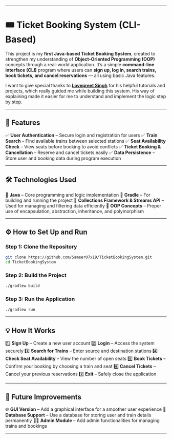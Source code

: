 
---

# 🎟️ **Ticket Booking System (CLI-Based)**

This project is my **first Java-based Ticket Booking System**, created to strengthen my understanding of **Object-Oriented Programming (OOP)** concepts through a real-world application. It’s a simple **command-line interface (CLI)** program where users can **sign up, log in, search trains, book tickets, and cancel reservations** — all using basic Java features.

I want to give special thanks to **[Lovepreet Singh](https://github.com/AlphaDecodeX)** for his helpful tutorials and projects, which really guided me while building this system. His way of explaining made it easier for me to understand and implement the logic step by step.

---

## 🚀 **Features**

✅ **User Authentication** – Secure login and registration for users
✅ **Train Search** – Find available trains between selected stations
✅ **Seat Availability Check** – View seats before booking to avoid conflicts
✅ **Ticket Booking & Cancellation** – Reserve and cancel tickets easily
✅ **Data Persistence** – Store user and booking data during program execution

---

## 🛠️ **Technologies Used**

🔹 **Java** – Core programming and logic implementation
🔹 **Gradle** – For building and running the project
🔹 **Collections Framework & Streams API** – Used for managing and filtering data efficiently
🔹 **OOP Concepts** – Proper use of encapsulation, abstraction, inheritance, and polymorphism

---

## ⚙️ **How to Set Up and Run**

### **Step 1: Clone the Repository**

```bash
git clone https://github.com/Sameer07x19/TicketBookingSystem.git
cd TicketBookingSystem
```

### **Step 2: Build the Project**

```bash
./gradlew build
```

### **Step 3: Run the Application**

```bash
./gradlew run
```

---

## 💡 **How It Works**

1️⃣ **Sign Up** – Create a new user account
2️⃣ **Login** – Access the system securely
3️⃣ **Search for Trains** – Enter source and destination stations
4️⃣ **Check Seat Availability** – View the number of open seats
5️⃣ **Book Tickets** – Confirm your booking by choosing a train and seat
6️⃣ **Cancel Tickets** – Cancel your previous reservations
7️⃣ **Exit** – Safely close the application

---

## 🔮 **Future Improvements**

🌐 **GUI Version** – Add a graphical interface for a smoother user experience
💾 **Database Support** – Use a database for storing user and train details permanently
🧑‍💼 **Admin Module** – Add admin functionalities for managing trains and bookings

---

